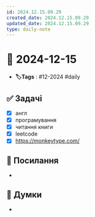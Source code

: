 ```yaml
---
id: 2024.12.15.09.29
created_date: 2024.12.15.09.29
updated_date: 2024.12.15.09.29
type: daily-note
---
```


# 📅 2024-12-15
- **🏷️Tags** : #12-2024 #daily 
## ✅ Задачі
- [x] англ
- [x] програмування
- [x] читання книги
- [x]  leetcode
- [x] https://monkeytype.com/
## 🔗 Посилання
- 
## 🧠 Думки
- 